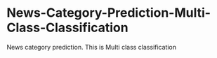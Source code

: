 # News-Category-Prediction-Multi-Class-Classification
News category prediction. This is Multi class classification
